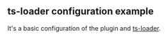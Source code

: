 ## ts-loader configuration example

It's a basic configuration of the plugin and [ts-loader](https://github.com/TypeStrong/ts-loader).
